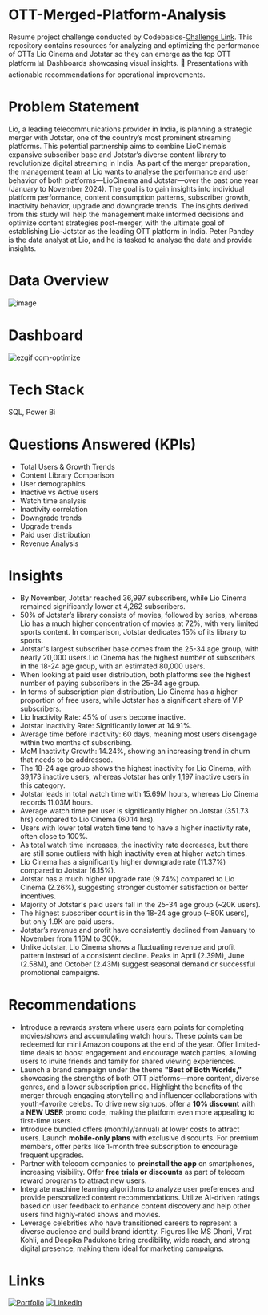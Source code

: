 # OTT-Merged-Platform-Analysis
Resume project challenge conducted by Codebasics-[Challenge Link](https://codebasics.io/challenge/codebasics-resume-project-challenge).
This repository contains resources for analyzing and optimizing the performance of OTTs Lio Cinema and Jotstar so they can emerge as the top OTT platform
📊 Dashboards showcasing visual insights.
📑 Presentations with actionable recommendations for operational improvements.

# Problem Statement
Lio, a leading telecommunications provider in India, is planning a strategic merger with Jotstar, one of the country’s most prominent streaming platforms. This potential partnership aims to combine LioCinema’s expansive subscriber base and Jotstar’s diverse content library to revolutionize digital streaming in India. As part of the merger preparation, the management team at Lio wants to analyse the performance and user behavior of both platforms—LioCinema and Jotstar—over the past one year (January to November 2024). The goal is to gain insights into individual platform performance, content consumption patterns, subscriber growth, Inactivity behavior, upgrade and downgrade trends. The insights derived from this study will help the management make informed decisions and optimize content strategies post-merger, with the ultimate goal of establishing Lio-Jotstar as the leading OTT platform in India.  Peter Pandey is the data analyst at Lio, and he is tasked to analyse the data and provide insights.  

# Data Overview
![image](https://github.com/user-attachments/assets/953075be-0409-49f8-997a-c263b9d7b4d3)

# Dashboard
![ezgif com-optimize](https://github.com/user-attachments/assets/57ae2d35-7fa1-4eb8-9e4f-66efc0c82d70)

# Tech Stack
SQL, Power Bi

# Questions Answered (KPIs)
* Total Users & Growth Trends
* Content Library Comparison
* User demographics
* Inactive vs Active users
* Watch time analysis
* Inactivity correlation
* Downgrade trends
* Upgrade trends
* Paid user distribution
* Revenue Analysis

# Insights
* By November, Jotstar reached 36,997 subscribers, while Lio Cinema remained significantly lower at 4,262 subscribers.
* 50% of Jotstar’s library consists of movies, followed by series, whereas Lio has a much higher concentration of movies at 72%, with very limited sports content. In comparison, Jotstar dedicates 15% of its library to sports.
* Jotstar's largest subscriber base comes from the 25-34 age group, with nearly 20,000 users.Lio Cinema has the highest number of subscribers in the 18-24 age group, with an estimated 80,000 users.
* When looking at paid user distribution, both platforms see the highest number of paying subscribers in the 25-34 age group.
* In terms of subscription plan distribution, Lio Cinema has a higher proportion of free users, while Jotstar 
has a significant share of VIP subscribers.
* Lio Inactivity Rate: 45% of users become inactive.
* Jotstar Inactivity Rate: Significantly lower at 14.91%.
* Average time before inactivity: 60 days, meaning most users disengage within two months of subscribing.
* MoM Inactivity Growth: 14.24%, showing an increasing trend in churn that needs to be addressed.
* The 18-24 age group shows the highest inactivity for Lio Cinema, with 39,173 inactive users, whereas Jotstar has only 1,197 inactive users in this category.
* Jotstar leads in total watch time with 15.69M hours, whereas Lio Cinema records 11.03M hours.
* Average watch time per user is significantly higher on Jotstar (351.73 hrs) compared to Lio Cinema (60.14 hrs).
* Users with lower total watch time tend to have a higher inactivity rate, often close to 100%.
* As total watch time increases, the inactivity rate decreases, but there are still some outliers with high inactivity even at higher watch times. 
* Lio Cinema has a significantly higher downgrade rate (11.37%) compared to Jotstar (6.15%).
* Jotstar has a much higher upgrade rate (9.74%) compared to Lio Cinema (2.26%), suggesting stronger customer satisfaction or better incentives.
* Majority of Jotstar's paid users fall in the 25-34 age group (~20K users).
* The highest subscriber count is in the 18-24 age group (~80K users), but only 1.9K are paid users.
* Jotstar’s revenue and profit have consistently declined from January to November from 1.16M to 300k.
* Unlike Jotstar, Lio Cinema shows a fluctuating revenue and profit pattern instead of a consistent decline. Peaks in April (2.39M), June (2.58M), and October (2.43M) suggest seasonal demand or successful promotional campaigns.

# Recommendations
* Introduce a rewards system where users earn points for completing movies/shows and accumulating watch hours. These points can be redeemed for mini Amazon coupons at the end of the year. Offer limited-time deals to boost engagement and encourage watch parties, allowing users to invite friends and family for shared viewing experiences.
* Launch a brand campaign under the theme **"Best of Both Worlds,"** showcasing the strengths of both OTT platforms—more content, diverse genres, and a lower subscription price. Highlight the benefits of the merger through engaging storytelling and influencer collaborations with youth-favorite celebs. To drive new signups, offer a **10% discount** with a **NEW USER** promo code, making the platform even more appealing to first-time users.
* Introduce bundled offers (monthly/annual) at lower costs to attract users. Launch **mobile-only plans** with exclusive discounts. For premium members, offer perks like 1-month free subscription to encourage frequent upgrades.
* Partner with telecom companies to **preinstall the app** on smartphones, increasing visibility. Offer **free trials or discounts** as part of telecom reward programs to attract new users.
* Integrate machine learning algorithms to analyze user preferences and provide personalized content recommendations. Utilize AI-driven ratings based on user feedback to enhance content discovery and help other users find highly-rated shows and movies.
* Leverage celebrities who have transitioned careers to represent a diverse audience and build brand identity. Figures like MS Dhoni, Virat Kohli, and Deepika Padukone bring credibility, wide reach, and strong digital presence, making them ideal for marketing campaigns.

# Links
[![Portfolio](https://img.shields.io/badge/MY%20PORTFOLIO-black?style=for-the-badge&logo=github)](https://www.datascienceportfol.io/ishaaabdul23)
[![LinkedIn](https://img.shields.io/badge/LINKEDIN-blue?style=for-the-badge&logo=linkedin)](https://www.linkedin.com/in/ishaa-abdul-63b079217/)

